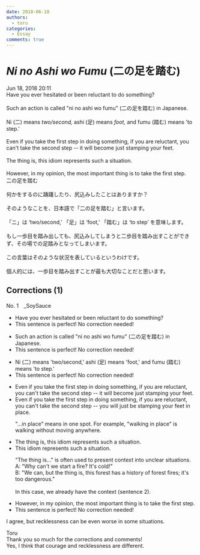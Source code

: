 ```yaml
---
date: 2018-06-18
authors:
  - toru
categories:
  - Essay
comments: true
---
```


# <strong><em>Ni no Ashi wo Fumu</strong></em> (二の足を踏む)
<div class="date">Jun 18, 2018 20:11</div>
<div id="post"><div id="body_show_ori">
Have you ever hesitated or been reluctant to do something?<br/><br/>Such an action is called "ni no ashi wo fumu" (二の足を踏む) in Japanese.<br/><br/>Ni (二) means <em>two/second,</em> ashi (足) means <em>foot,</em> and fumu (踏む) means 'to step.'<br/><br/>Even if you take the first step in doing something, if you are reluctant, you can't take the second step -- it will become just stamping your feet.<br/><br/>The thing is, this idiom represents such a situation.<br/><br/>However, in my opinion, the most important thing is to take the first step.
</div></div>

<!-- more -->

<div id="post_ja"><div id="body_show_mo">
二の足を踏む<br/><br/>何かをするのに躊躇したり、尻込みしたことはありますか？<br/><br/>そのようなことを、日本語で「二の足を踏む」と言います。<br/><br/>「ニ」は ‘two/second,’ 「足」は ‘foot,’ 「踏む」は ‘to step’ を意味します。<br/><br/>もし一歩目を踏み出しても、尻込みしてしまうと二歩目を踏み出すことができず、その場での足踏みとなってしまいます。<br/><br/>この言葉はそのような状況を表しているというわけです。<br/><br/>個人的には、一歩目を踏み出すことが最も大切なことだと思います。
</div></div>

## Corrections (1)
<div id="block"><div class="first_name"> No. 1　<span class="just_name">_SoySauce</span></div><div id="block2">
<ul class="correction_field">
<li class="incorrect">Have you ever hesitated or been reluctant to do something?</li>
<li class="corrected perfect">This sentence is perfect! No correction needed!</li>
</ul>
<ul class="correction_field">
<li class="incorrect">Such an action is called "ni no ashi wo fumu" (二の足を踏む) in Japanese.</li>
<li class="corrected perfect">This sentence is perfect! No correction needed!</li>
</ul>
<ul class="correction_field">
<li class="incorrect">Ni (二) means 'two/second,' ashi (足) means 'foot,' and fumu (踏む) means 'to step.'</li>
<li class="corrected perfect">This sentence is perfect! No correction needed!</li>
</ul>
<ul class="correction_field">
<li class="incorrect">Even if you take the first step in doing something, if you are reluctant, you can't take the second step -- it will become just stamping your feet.</li>
<li class="corrected correct">
Even if you take the first step in doing something, if you are reluctant, you can't take the second step -- you will just be stamping your feet in place.
<p class="correction_comment">"...in place" means in one spot. For example, "walking in place" is walking without moving anywhere.</p>
</li>
</ul>
<ul class="correction_field">
<li class="incorrect">The thing is, this idiom represents such a situation.</li>
<li class="corrected correct">
This idiom represents such a situation.
<p class="correction_comment">"The thing is..." is often used to present context into unclear situations.<br/>A: "Why can't we start a fire? It's cold!"<br/>B: "We can, but the thing is, this forest has a history of forest fires; it's too dangerous."<br/><br/>In this case, we already have the context (sentence 2).</p>
</li>
</ul>
<ul class="correction_field">
<li class="incorrect">However, in my opinion, the most important thing is to take the first step.</li>
<li class="corrected perfect">This sentence is perfect! No correction needed!</li>
</ul>
<p class="comment_small">
 I agree, but recklessness can be even worse in some situations.
</p>

</div><div class="name"><span class="just_name">Toru</span><br>
Thank you so much for the corrections and comments!<br/>Yes, I think that courage and recklessness are different.
</div>
</div>
